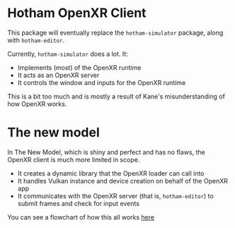 # Hotham OpenXR Client
This package will eventually replace the `hotham-simulator` package, along with `hotham-editor`.

Currently, `hotham-simulator` does a lot. It:

- Implements (most) of the OpenXR runtime
- It acts as an OpenXR server
- It controls the window and inputs for the OpenXR runtime

This is a bit too much and is mostly a result of Kane's misunderstanding of how OpenXR works.

# The new model
In The New Model, which is shiny and perfect and has no flaws, the OpenXR client is much more limited in scope.

- It creates a dynamic library that the OpenXR loader can call into
- It handles Vulkan instance and device creation on behalf of the OpenXR app
- It communicates with the OpenXR server (that is, `hotham-editor`) to submit frames and check for input events

You can see a flowchart of how this all works [here](https://www.figma.com/file/5kDF7s5wNewPQY7hw1WXsd/Hotham-Editor?node-id=0%3A1&t=iZ09gupiiA5nqFYR-1)
